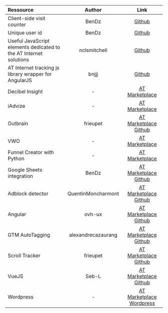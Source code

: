 | Ressource | Author | Link |
|:-|:-:|:-:|
| Client-side visit counter | BenDz | [Github](https://github.com/BenDz/client-side-visit-counter/) |
| Unique user id | BenDz | [Github](https://github.com/BenDz/unique-user-id/) |
| Useful JavaScript elements dedicated to the AT Internet solutions | nclsmitchell | [Github](https://github.com/nclsmitchell/at-internet) |
| AT Internet tracking js library wrapper for AngularJS | bnjjj | [Github](https://github.com/ovh-ux/ng-at-internet) |
| Decibel Insight | - | [AT Marketplace](https://marketplace.atinternet-solutions.com/product/decibel-insight/) |
| iAdvize | - | [AT Marketplace](https://marketplace.atinternet-solutions.com/product/iadvize/) |
| Outbrain | frieupet | [AT Marketplace](https://marketplace.atinternet-solutions.com/product/outbrain/) [Github](https://github.com/frieupet/outbrain_smarttag) |
| VWO | - | [AT Marketplace](https://marketplace.atinternet-solutions.com/product/vwo/) |
| Funnel Creator with Python | - | [AT Marketplace](https://marketplace.atinternet-solutions.com/product/flexlible-funnel-with-python/) |
| Google Sheets integration | BenDz | [AT Marketplace](https://marketplace.atinternet-solutions.com/product/google-sheets/) [Github](https://github.com/BenDz/atinternet-to-google-sheets) |
| Adblock detector | QuentinMoncharmont | [AT Marketplace](https://marketplace.atinternet-solutions.com/product/adblock-detector/) [Github](https://github.com/QuentinMoncharmont/Adblocker-analytics) |
| Angular | ovh-ux | [AT Marketplace](https://marketplace.atinternet-solutions.com/product/angular/) [Github](https://github.com/ovh-ux/ng-at-internet) |
| GTM AutoTagging | alexandrecazaurang | [AT Marketplace](https://marketplace.atinternet-solutions.com/product/gtm-autotagging/) [Github](https://github.com/alexandrecazaurang/ATAutoTracking) |
| Scroll Tracker | frieupet | [AT Marketplace](https://marketplace.atinternet-solutions.com/product/scroll-tracker/) [Github](https://github.com/frieupet/scrolltracker) |
| VueJS | Seb-L | [AT Marketplace](https://marketplace.atinternet-solutions.com/product/vuejs/) [Github](https://github.com/Seb-L/vue-atinternet-smarttag) |
| Wordpress | - | [AT Marketplace](https://marketplace.atinternet-solutions.com/product/wordpress/) [Wordpress](https://wordpress.org/plugins/at-internet/) |
